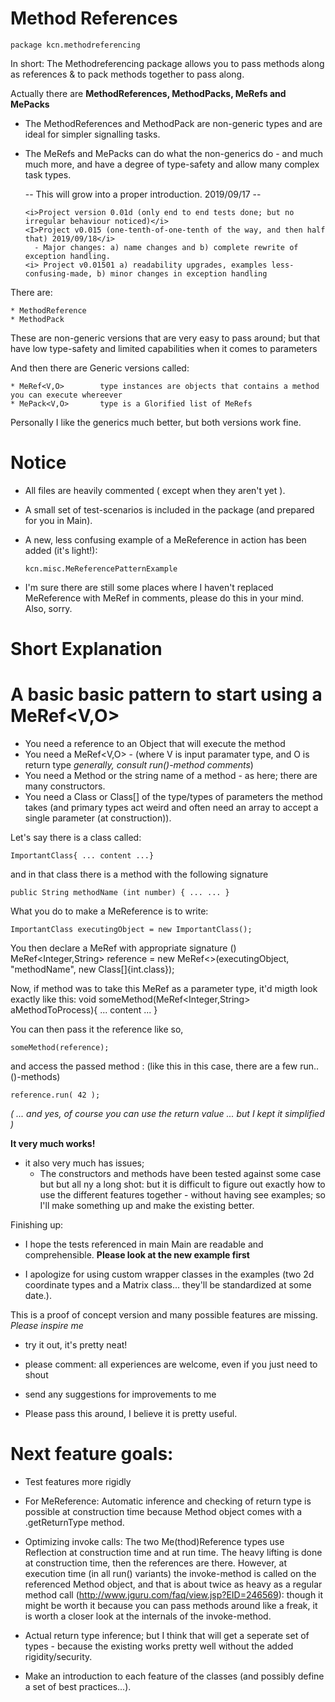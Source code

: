 # Method References
    package kcn.methodreferencing

In short:
The Methodreferencing package allows you to pass methods along as references & to pack methods together to pass along.

Actually there are <b> MethodReferences, MethodPacks, MeRefs and MePacks </b>

* The MethodReferences and MethodPack are non-generic types and are ideal for simpler signalling tasks.
* The MeRefs and MePacks can do what the non-generics do - and much much more, and have a degree of type-safety and allow 
  many complex task types.

    -- This will grow into a proper introduction. 2019/09/17 --
    
      <i>Project version 0.01d (only end to end tests done; but no irregular behaviour noticed)</i>
      <I>Project v0.015 (one-tenth-of-one-tenth of the way, and then half that) 2019/09/18</i>
        - Major changes: a) name changes and b) complete rewrite of exception handling.
      <i> Project v0.01501 a) readability upgrades, examples less-confusing-made, b) minor changes in exception handling


There are:

    * MethodReference   
    * MethodPack        
These are non-generic versions that are very easy to pass around;
but that have low type-safety and limited capabilities when it comes to parameters

And then there are Generic versions called: 

    * MeRef<V,O>        type instances are objects that contains a method you can execute whereever
    * MePack<V,O>       type is a Glorified list of MeRefs



Personally I like the generics much better, but both versions work fine.

# Notice
* All files are heavily commented ( except when they aren't yet ).
* A small set of test-scenarios is included in the package (and prepared for you in Main).

* A new, less confusing example of a MeReference in action has been added (it's light!):

      kcn.misc.MeReferencePatternExample           

* I'm sure there are still some places where I haven't replaced MeReference with MeRef in comments, please do this in your mind. Also, sorry.

# Short Explanation
# A basic basic pattern to start using a MeRef<V,O>

* You need a reference to an Object that will execute the method 
* You need a MeRef<V,O> - (where V is input paramater type, and O is return type <i>generally, consult run()-method comments</i>) 
* You need a Method or the string name of a method - as here; there are many constructors.
* You need a Class or Class[] of the type/types of parameters the method takes (and primary types act weird and often need an array to accept a single parameter (at construction)).

Let's say there is a class called: 

    ImportantClass{ ... content ...}

and in that class there is a method with the following signature

    public String methodName (int number) { ... ... }

What you do to make a MeReference is to write:

    ImportantClass executingObject = new ImportantClass();

You then declare a MeRef with appropriate signature ()
    MeRef<Integer,String> reference = new MeRef<>(executingObject,
                                                   "methodName",
                                                   new Class[]{int.class});


Now, if method was to take this MeRef as a parameter type, it'd migth look exactly like this:
    void someMethod(MeRef<Integer,String> aMethodToProcess){ ... content ... }
                             
You can then pass it the reference like so,

    someMethod(reference);

and access the passed method : (like this in this case, there are a few run..()-methods)

    reference.run( 42 );

<i>( ... and yes, of course you can use the return value ... but I kept it simplified )</i>


<B>It very much works!</B>
- it also very much has issues; 
  * The constructors and methods have been tested against some case but but all ny a long shot: but it is difficult to figure out exactly how to use the different features together - without having see examples; so I'll make something up and make the existing better.  

Finishing up: 
* I hope the tests referenced in main Main are readable and comprehensible. <b> Please look at the new example first </b>
  
* I apologize for using custom wrapper classes in the examples (two 2d coordinate types and a Matrix class... they'll be standardized at some date.).



This is a proof of concept version and many possible features are missing. <i> Please inspire me </i>

* try it out, it's pretty neat!
* please comment: all experiences are welcome, even if you just need to shout
* send any suggestions for improvements to me

* Please pass this around, I believe it is pretty useful.



# Next feature goals:
* Test features more rigidly
* For MeReference: Automatic inference and checking of return type is possible at construction time because Method object comes with a .getReturnType method.
* Optimizing invoke calls: The two Me(thod)Reference types use Reflection at construction time and at run time. The heavy lifting is done at construction time, then the references are there. However, at execution time (in all run() variants) the invoke-method is called on the referenced Method object, and that is about twice as heavy as a regular method call (http://www.jguru.com/faq/view.jsp?EID=246569): though it might be worth it because you can pass methods around like a freak, it is worth a closer look at the internals of the invoke-method.

* Actual return type inference; but I think that will get a seperate set of types - because the existing works pretty well without the added rigidity/security. 

* Make an introduction to each feature of the classes (and possibly define a set of best practices...).
